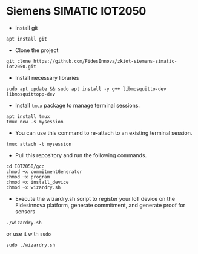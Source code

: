 # Siemens SIMATIC IOT2050
- Install git
```
apt install git
```
- Clone the project
```
git clone https://github.com/FidesInnova/zkiot-siemens-simatic-iot2050.git
```

- Install necessary libraries
```
sudo apt update && sudo apt install -y g++ libmosquitto-dev libmosquittopp-dev
```
- Install `tmux` package to manage terminal sessions.
```
apt install tmux
tmux new -s mysession
```
- You can use this command to re-attach to an existing terminal session.
```
tmux attach -t mysession
```
- Pull this repository and run the following commands.
```
cd IOT2050/gcc
chmod +x commitmentGenerator
chmod +x program
chmod +x install_device
chmod +x wizardry.sh
```
- Execute the wizardry.sh script to register your IoT device on the Fidesinnova platform, generate commitment, and generate proof for sensors
```
./wizardry.sh
```
or use it with `sudo`
```
sudo ./wizardry.sh
```
